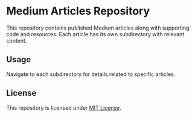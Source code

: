 # Medium Articles Repository

This repository contains published Medium articles along with supporting code and resources. Each article has its own subdirectory with relevant content.

## Usage
Navigate to each subdirectory for details related to specific articles.

## License
This repository is licensed under [MIT License](LICENSE).
